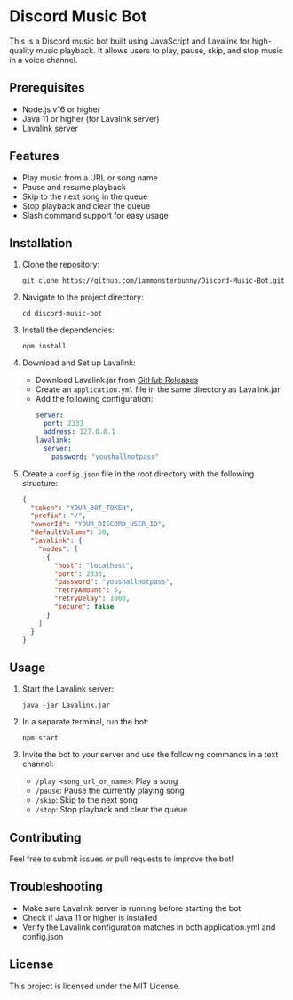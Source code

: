 # Discord Music Bot

This is a Discord music bot built using JavaScript and Lavalink for high-quality music playback. It allows users to play, pause, skip, and stop music in a voice channel.

## Prerequisites

- Node.js v16 or higher
- Java 11 or higher (for Lavalink server)
- Lavalink server

## Features

- Play music from a URL or song name
- Pause and resume playback
- Skip to the next song in the queue
- Stop playback and clear the queue
- Slash command support for easy usage

## Installation

1. Clone the repository:
   ```
   git clone https://github.com/iammonsterbunny/Discord-Music-Bot.git
   ```

2. Navigate to the project directory:
   ```
   cd discord-music-bot
   ```

3. Install the dependencies:
   ```
   npm install
   ```

4. Download and Set up Lavalink:
   - Download Lavalink.jar from [GitHub Releases](https://github.com/lavalink-devs/Lavalink/releases)
   - Create an `application.yml` file in the same directory as Lavalink.jar
   - Add the following configuration:
     ```yaml
     server:
       port: 2333
       address: 127.0.0.1
     lavalink:
       server:
         password: "youshallnotpass"
     ```

5. Create a `config.json` file in the root directory with the following structure:
   ```json
   {
     "token": "YOUR_BOT_TOKEN",
     "prefix": "/",
     "ownerId": "YOUR_DISCORD_USER_ID",
     "defaultVolume": 50,
     "lavalink": {
       "nodes": [
         {
           "host": "localhost",
           "port": 2333,
           "password": "youshallnotpass",
           "retryAmount": 5,
           "retryDelay": 1000,
           "secure": false
         }
       ]
     }
   }
   ```

## Usage

1. Start the Lavalink server:
   ```
   java -jar Lavalink.jar
   ```

2. In a separate terminal, run the bot:
   ```
   npm start
   ```

3. Invite the bot to your server and use the following commands in a text channel:
   - `/play <song_url_or_name>`: Play a song
   - `/pause`: Pause the currently playing song
   - `/skip`: Skip to the next song
   - `/stop`: Stop playback and clear the queue

## Contributing

Feel free to submit issues or pull requests to improve the bot!

## Troubleshooting

- Make sure Lavalink server is running before starting the bot
- Check if Java 11 or higher is installed
- Verify the Lavalink configuration matches in both application.yml and config.json

## License

This project is licensed under the MIT License.
